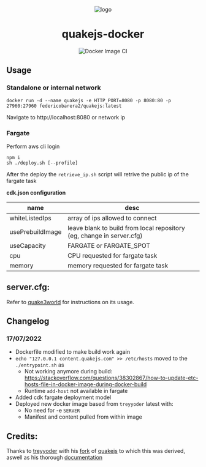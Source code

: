 <div align="center">
    
![logo](https://github.com/federicobarera/quakejs-docker/blob/master/quakejs-docker.png?raw=true)
# quakejs-docker

![Docker Image CI](https://github.com/federicobarera/quakejs-docker/workflows/Docker%20Image%20CI/badge.svg)

</div>

## Usage

### Standalone or internal network

```
docker run -d --name quakejs -e HTTP_PORT=8080 -p 8080:80 -p 27960:27960 federicobarera2/quakejs:latest
```

Navigate to http://localhost:8080 or network ip

### Fargate

Perform aws cli login

```
npm i
sh ./deploy.sh [--profile]
```

After the deploy the `retrieve_ip.sh` script will retrive the public ip of the fargate task

**cdk.json configuration**

| name             | desc                                                                  |
| ---------------- | --------------------------------------------------------------------- |
| whiteListedIps   | array of ips allowed to connect                                       |
| usePrebuildImage | leave blank to build from local repository (eg, change in server.cfg) |
| useCapacity      | FARGATE or FARGATE_SPOT                                               |
| cpu              | CPU requested for fargate task                                        |
| memory           | memory requested for fargate task                                     |

## server.cfg:

Refer to [quake3world](https://www.quake3world.com/q3guide/servers.html) for instructions on its usage.

## Changelog

### 17/07/2022

- Dockerfile modified to make build work again
- `echo "127.0.0.1 content.quakejs.com" >> /etc/hosts` moved to the `./entrypoint.sh` as
  - Not working anymore during build: https://stackoverflow.com/questions/38302867/how-to-update-etc-hosts-file-in-docker-image-during-docker-build
  - Runtime `add-host` not available in fargate
- Added cdk fargate deployment model
- Deployed new docker image based from `treyyoder` latest with:
  - No need for -e `SERVER`
  - Manifest and content pulled from within image

## Credits:

Thanks to [treyyoder](https://github.com/treyyoder) with his [fork](https://github.com/treyyoder/quakejs-docker) of [quakejs](https://github.com/inolen/quakejs) to which this was derived, aswell as his thorough [documentation](https://steamforge.net/wiki/index.php/How_to_setup_a_local_QuakeJS_server_under_Debian_9_or_Debian_10)
